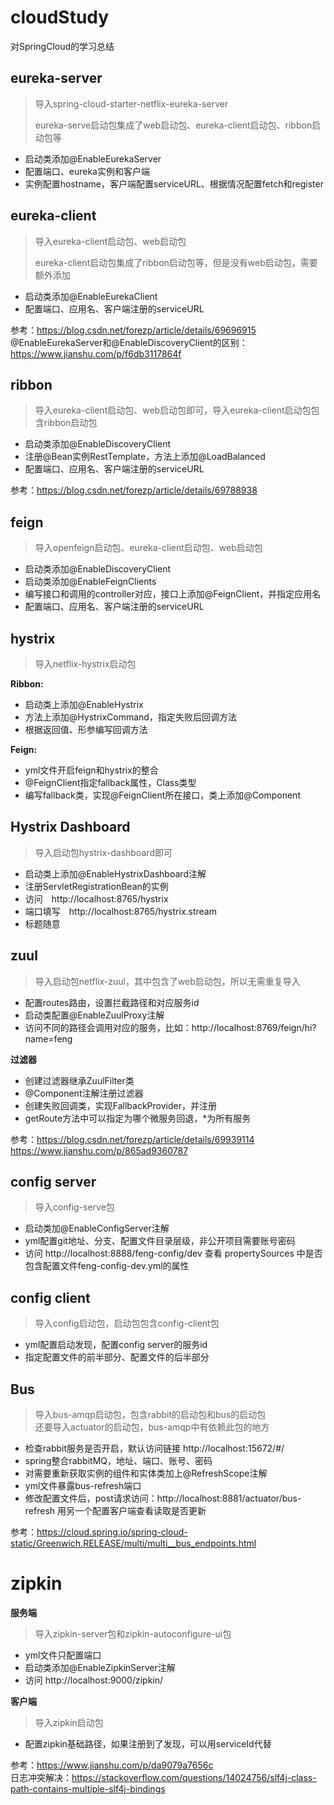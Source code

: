 # cloudStudy
对SpringCloud的学习总结

## eureka-server
> 导入spring-cloud-starter-netflix-eureka-server
>
> eureka-serve启动包集成了web启动包、eureka-client启动包、ribbon启动包等

* 启动类添加@EnableEurekaServer
* 配置端口、eureka实例和客户端
* 实例配置hostname，客户端配置serviceURL、根据情况配置fetch和register


## eureka-client
> 导入eureka-client启动包、web启动包
>
> eureka-client启动包集成了ribbon启动包等，但是没有web启动包，需要额外添加

* 启动类添加@EnableEurekaClient
* 配置端口、应用名、客户端注册的serviceURL

参考：https://blog.csdn.net/forezp/article/details/69696915  
@EnableEurekaServer和@EnableDiscoveryClient的区别：
https://www.jianshu.com/p/f6db3117864f

## ribbon
> 导入eureka-client启动包、web启动包即可，导入eureka-client启动包包含ribbon启动包

* 启动类添加@EnableDiscoveryClient
* 注册@Bean实例RestTemplate，方法上添加@LoadBalanced
* 配置端口、应用名、客户端注册的serviceURL

参考：https://blog.csdn.net/forezp/article/details/69788938

## feign
> 导入openfeign启动包、eureka-client启动包、web启动包

* 启动类添加@EnableDiscoveryClient
* 启动类添加@EnableFeignClients
* 编写接口和调用的controller对应，接口上添加@FeignClient，并指定应用名
* 配置端口、应用名、客户端注册的serviceURL

## hystrix
> 导入netflix-hystrix启动包

**Ribbon:**
* 启动类上添加@EnableHystrix
* 方法上添加@HystrixCommand，指定失败后回调方法
* 根据返回值、形参编写回调方法

**Feign:**
* yml文件开启feign和hystrix的整合
* @FeignClient指定fallback属性，Class类型
* 编写fallback类，实现@FeignClient所在接口，类上添加@Component

## Hystrix Dashboard
> 导入启动包hystrix-dashboard即可

* 启动类上添加@EnableHystrixDashboard注解
* 注册ServletRegistrationBean的实例
* 访问　http://localhost:8765/hystrix
* 端口填写　http://localhost:8765/hystrix.stream
* 标题随意

## zuul
> 导入启动包netflix-zuul，其中包含了web启动包，所以无需重复导入

* 配置routes路由，设置拦截路径和对应服务id
* 启动类配置@EnableZuulProxy注解
* 访问不同的路径会调用对应的服务，比如：http://localhost:8769/feign/hi?name=feng

**过滤器**
* 创建过滤器继承ZuulFilter类
* @Component注解注册过滤器
* 创建失败回调类，实现FallbackProvider，并注册
* getRoute方法中可以指定为哪个微服务回退，*为所有服务

参考：https://blog.csdn.net/forezp/article/details/69939114
https://www.jianshu.com/p/865ad9360787

## config server
> 导入config-serve包

* 启动类加@EnableConfigServer注解
* yml配置git地址、分支、配置文件目录层级，非公开项目需要账号密码
* 访问 http://localhost:8888/feng-config/dev 查看 propertySources 中是否包含配置文件feng-config-dev.yml的属性

## config client
> 导入config启动包，启动包包含config-client包

* yml配置启动发现，配置config server的服务id
* 指定配置文件的前半部分、配置文件的后半部分

## Bus
> 导入bus-amqp启动包，包含rabbit的启动包和bus的启动包  
> 还要导入actuator的启动包，bus-amqp中有依赖此包的地方

* 检查rabbit服务是否开启，默认访问链接 http://localhost:15672/#/
* spring整合rabbitMQ，地址、端口、账号、密码
* 对需要重新获取实例的组件和实体类加上@RefreshScope注解
* yml文件暴露bus-refresh端口
* 修改配置文件后，post请求访问：http://localhost:8881/actuator/bus-refresh  用另一个配置客户端查看读取是否更新

参考：https://cloud.spring.io/spring-cloud-static/Greenwich.RELEASE/multi/multi__bus_endpoints.html

# zipkin

**服务端**
> 导入zipkin-server包和zipkin-autoconfigure-ui包

* yml文件只配置端口
* 启动类添加@EnableZipkinServer注解
* 访问 http://localhost:9000/zipkin/

**客户端**
> 导入zipkin启动包

* 配置zipkin基础路径，如果注册到了发现，可以用serviceId代替

参考：https://www.jianshu.com/p/da9079a7656c   
日志冲突解决：https://stackoverflow.com/questions/14024756/slf4j-class-path-contains-multiple-slf4j-bindings